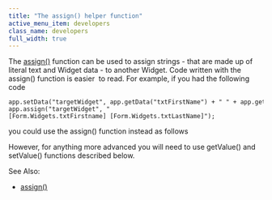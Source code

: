 ```yaml
---
title: "The assign() helper function"
active_menu_item: developers
class_name: developers
full_width: true
---
```



The [assign()](../../../client-api/widget-data-state-manipulation/assign.htm) function can be used to assign strings - that are made up of literal text and Widget data - to another Widget. Code written with the assign() function is easier  to read. For example, if you had the following code

    app.setData("targetWidget", app.getData("txtFirstName") + " " + app.getData("txtLastName"));
    app.assign("targetWidget", "[Form.Widgets.txtFirstname] [Form.Widgets.txtLastName]");
   

you could use the assign() function instead as follows

However, for anything more advanced you will need to use getValue() and setValue() functions described below.

See Also:

 - [assign()](../../../client-api/widget-data-state-manipulation/assign.htm)

